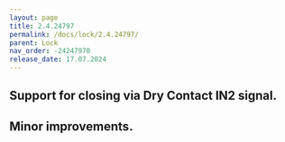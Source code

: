```yaml
---
layout: page
title: 2.4.24797
permalink: /docs/lock/2.4.24797/
parent: Lock
nav_order: -24247970
release_date: 17.07.2024
---
```


## Support for closing via Dry Contact IN2 signal.
## Minor improvements.
